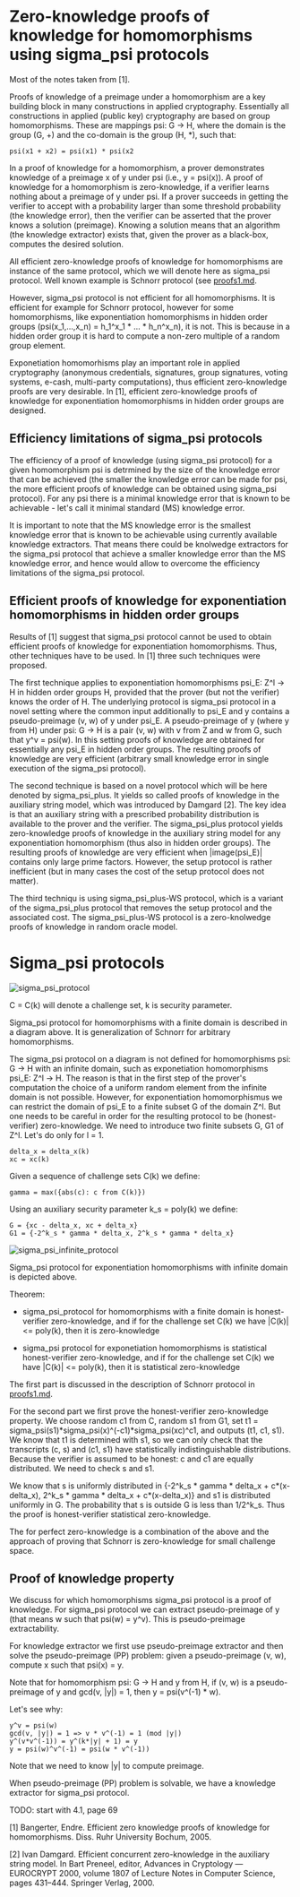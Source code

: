 # Zero-knowledge proofs of knowledge for homomorphisms using sigma_psi protocols

Most of the notes taken from [1].

Proofs of knowledge of a preimage under a homomorphism are a key building block in many constructions in applied cryptography. Essentially all constructions in applied (public key) cryptography are based on group homomorphisms. These are mappings psi: G -> H, where the domain is the group (G, +) and the co-domain is the group (H, *), such that:

```
psi(x1 + x2) = psi(x1) * psi(x2
```

In a proof of knowledge for a homomorphism, a prover demonstrates knowledge of a preimage x of y under psi (i.e., y = psi(x)). A proof of knowledge for a homomorphism is zero-knowledge, if a verifier learns nothing about a preimage of y under psi. If a prover succeeds in getting the verifier to accept with a probability larger than some threshold probability (the knowledge error), then the verifier can be asserted that the prover knows a solution (preimage). Knowing a solution means that an algorithm (the knowledge extractor) exists that, given the prover as a black-box, computes the desired solution.

All efficient zero-knowledge proofs of knowledge for homomorphisms are instance of the same protocol, which we will denote here as sigma_psi protocol. Well known example is Schnorr protocol (see [proofs1.md](https://github.com/miha-stopar/crypto-notes/blob/master/proofs1.md).

However, sigma_psi protocol is not efficient for all homomorphisms. It is efficient for example for Schnorr protocol, however for some homomorphisms, like exponentiation homomorphisms in hidden order groups (psi(x_1,...,x_n) = h_1^x_1 * ... * h_n^x_n), it is not. This is because in a hidden order group it is hard to compute a non-zero multiple of a random group element.

Exponetiation homomorhisms play an important role in applied cryptography (anonymous credentials, signatures, group signatures, voting systems, e-cash, multi-party computations), thus efficient zero-knowledge proofs are very desirable. In [1], efficient zero-knowledge proofs of knowledge for exponentiation homomorphisms in hidden order groups are designed.

## Efficiency limitations of sigma_psi protocols

The efficiency of a proof of knowledge (using sigma_psi protocol) for a given homomorphism psi is detrmined by the size of the knowledge error that can be achieved (the smaller the knowledge error can be made for psi, the more efficient proofs of knowledge can be obtained using sigma_psi protocol). For any psi there is a minimal knowledge error that is known to be achievable - let's call it minimal standard (MS) knowledge error.

It is important to note that the MS knowledge error is the smallest knowledge error that is known to be achievable using currently available knowledge extractors. That means there could be knolwedge extractors for the sigma_psi protocol that achieve a smaller knowledge error than the MS knowledge error, and hence would allow to overcome the efficiency limitations of the sigma_psi protocol.

## Efficient proofs of knowledge for exponentiation homomorphisms in hidden order groups

Results of [1] suggest that sigma_psi protocol cannot be used to obtain efficient proofs of knowledge for exponentiation homomorphisms. Thus, other techniques have to be used. In [1] three such techniques were proposed.

The first technique applies to exponentiation homomorphisms psi_E: Z^l -> H in hidden order groups H, provided that the prover (but not the verifier) knows the order of H. The underlying protocol is sigma_psi protocol in a novel setting where the common input additionally to psi_E and y contains a pseudo-preimage (v, w) of y under psi_E. A pseudo-preimage of y (where y from H) under psi: G -> H is a pair (v, w) with v from Z and w from G, such that y^v = psi(w). In this setting proofs of knowledge are obtained for essentially any psi_E in hidden order groups. The resulting proofs of knowledge are very efficient (arbitrary small knowledge error in single execution of the sigma_psi protocol).

The second technique is based on a novel protocol which will be here denoted by sigma_psi_plus. It yields so called proofs of knowledge in the auxiliary string model, which was introduced by Damgard [2]. The key idea is that an auxiliary string with a prescribed probability distribution is available to the prover and the verifier. The sigma_psi_plus protocol yields zero-knowledge proofs of knowledge in the auxiliary string model for any exponentiation homomorphism (thus also in hidden order groups). The resulting proofs of knowledge are very efficient when |image(psi_E)| contains only large prime factors. However, the setup protocol is rather inefficient (but in many cases the cost of the setup protocol does not matter).

The third techniqu is using sigma_psi_plus-WS protocol, which is a variant of the sigma_psi_plus protocol that removes the setup protocol and the associated cost. The sigma_psi_plus-WS protocol is a zero-knolwedge proofs of knowledge in random oracle model.

# Sigma_psi protocols

![sigma_psi_protocol](https://raw.github.com/miha-stopar/crypto-notes/master/img/sigma_psi_protocol.png)

C = C(k) will denote a challenge set, k is security parameter.

Sigma_psi protocol for homomorphisms with a finite domain is described in a diagram above. It is generalization of Schnorr for arbitrary homomorphisms.

The sigma_psi protocol on a diagram is not defined for homomorphisms psi: G -> H with an infinite domain, such as exponetiation homomorphisms psi_E: Z^l -> H. The reason is that in the first step of the prover's computation the choice of a uniform random element from the infinite domain is not possible. However, for exponentiation homomorphismus we can restrict the domain of psi_E to a finite subset G of the domain Z^l. But one needs to be careful in order for the resulting protocol to be (honest-verifier) zero-knowledge. We need to introduce two finite subsets G, G1 of Z^l. Let's do only for l = 1.

```
delta_x = delta_x(k)
xc = xc(k)
```

Given a sequence of challenge sets C(k) we define:

```
gamma = max({abs(c): c from C(k)})
```

Using an auxiliary security parameter k_s = poly(k) we define:

```
G = {xc - delta_x, xc + delta_x} 
G1 = {-2^k_s * gamma * delta_x, 2^k_s * gamma * delta_x}
```

![sigma_psi_infinite_protocol](https://raw.github.com/miha-stopar/crypto-notes/master/img/sigma_psi_infinite_protocol.png)

Sigma_psi protocol for exponentiation homomorphisms with infinite domain is depicted above.

Theorem:

* sigma_psi_protocol for homomorphisms with a finite domain is honest-verifier zero-knowledge, and if for the challenge set C(k) we have |C(k)| <= poly(k), then it is zero-knowledge

* sigma_psi protocol for exponetiation homomorphisms is statistical honest-verifier zero-knowledge, and if for the challenge set C(k) we have |C(k)| <= poly(k), then it is statistical zero-knowledge

The first part is discussed in the description of Schnorr protocol in [proofs1.md](https://github.com/miha-stopar/crypto-notes/blob/master/proofs1.md).

For the second part we first prove the honest-verifier zero-knowledge property. We choose random c1 from C, random s1 from G1, set t1 = sigma_psi(s1)*sigma_psi(x)^(-c1)*sigma_psi(xc)^c1, and outputs (t1, c1, s1). We know that t1 is determined with s1, so we can only check that the transcripts (c, s) and (c1, s1) have statistically indistinguishable distributions. Because the verifier is assumed to be honest: c and c1 are equally distributed. We need to check s and s1.

We know that s is uniformly distributed in {-2^k_s * gamma * delta_x + c*(x-delta_x), 2^k_s * gamma * delta_x + c*(x-delta_x)} and s1 is distributed uniformly in G. The probability that s is outside G is less than 1/2^k_s. Thus the proof is honest-verifier statistical zero-knowledge.

The for perfect zero-knowledge is a combination of the above and the approach of proving that Schnorr is zero-knowledge for small challenge space.

## Proof of knowledge property

We discuss for which homomorphisms sigma_psi protocol is a proof of knowledge. For sigma_psi protocol we can extract pseudo-preimage of y (that means w such that psi(w) = y^v). This is pseudo-preimage extractability.

For knowledge extractor we first use pseudo-preimage extractor and then solve the pseudo-preimage (PP) problem: given a pseudo-preimage (v, w), compute x such that psi(x) = y.

Note that for homomorphism psi: G -> H and y from H, if (v, w) is a pseudo-preimage of y and gcd(v, |y|) = 1, then y = psi(v^(-1) * w).

Let's see why: 

```
y^v = psi(w)
gcd(v, |y|) = 1 => v * v^(-1) = 1 (mod |y|)
y^(v*v^(-1)) = y^(k*|y| + 1) = y
y = psi(w)^v^(-1) = psi(w * v^(-1))
```

Note that we need to know |y| to compute preimage.

When pseudo-preimage (PP) problem is solvable, we have a knowledge extractor for sigma_psi protocol.





TODO: start with 4.1, page 69




[1] Bangerter, Endre. Efficient zero knowledge proofs of knowledge for homomorphisms. Diss. Ruhr University Bochum, 2005.

[2] Ivan Damgard. Efficient concurrent zero-knowledge in the auxiliary string model. In Bart Preneel, editor, Advances in Cryptology — EUROCRYPT 2000, volume 1807 of Lecture Notes in Computer Science, pages 431–444. Springer Verlag, 2000.

